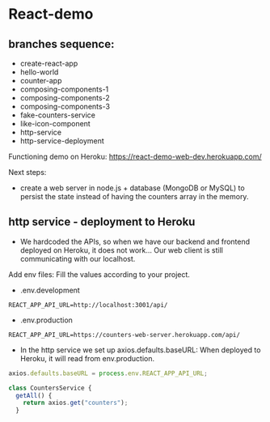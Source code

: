 # React-demo

## branches sequence:

- create-react-app
- hello-world
- counter-app
- composing-components-1
- composing-components-2
- composing-components-3
- fake-counters-service
- like-icon-component
- http-service
- http-service-deployment

Functioning demo on Heroku:
https://react-demo-web-dev.herokuapp.com/

Next steps: 

- create a web server in node.js + database (MongoDB or MySQL) to persist the state instead of having the counters array in the memory.

## http service - deployment to Heroku
- We hardcoded the APIs, so when we have our backend and frontend deployed on Heroku, it does not work... Our web client is still communicating with our localhost.

Add env files: Fill the values according to your project.
- .env.development
```
REACT_APP_API_URL=http://localhost:3001/api/
```

- .env.production
```
REACT_APP_API_URL=https://counters-web-server.herokuapp.com/api/
```

- In the http service we set up axios.defaults.baseURL: When deployed to Heroku, it will read from env.production.
```javascript
axios.defaults.baseURL = process.env.REACT_APP_API_URL;

class CountersService {
  getAll() {
    return axios.get("counters");
  }
```